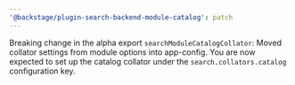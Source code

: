 ```yaml
---
'@backstage/plugin-search-backend-module-catalog': patch
---
```


Breaking change in the alpha export `searchModuleCatalogCollator`: Moved collator settings from module options into app-config. You are now expected to set up the catalog collator under the `search.collators.catalog` configuration key.
